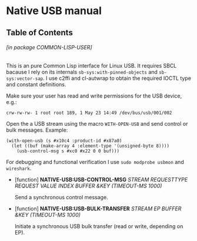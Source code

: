 <a id='x-28NATIVE-USB-3A-40NATIVE-USB-MANUAL-20MGL-PAX-3ASECTION-29'></a>

# Native USB manual

## Table of Contents


###### \[in package COMMON-LISP-USER\]
This is an pure Common Lisp interface for Linux USB. It requires SBCL bacause I rely on its internals `sb-sys:with-pinned-objects` and `sb-sys:vector-sap`. I use c2ffi and cl-autwrap to obtain the required IOCTL type and constant definitions.

Make sure your user has read and write permissions for the USB device,
e.g.:

```
crw-rw-rw- 1 root root 189, 1 May 23 14:49 /dev/bus/usb/001/002
```

Open the a USB stream using the macro `WITH-OPEN-USB` and send control
or bulk messages. Example: 

```common-lisp
(with-open-usb (s #x10c4 :product-id #x87a0)
  (let ((buf (make-array 4 :element-type '(unsigned-byte 8))))
    (usb-control-msg s #xc0 #x22 0 0 buf)))
```

For debugging and functional verification I use `sudo modprobe usbmon` and `wireshark`.

<a id='x-28NATIVE-USB-3AUSB-CONTROL-MSG-20FUNCTION-29'></a>

- [function] **NATIVE-USB:USB-CONTROL-MSG** *STREAM REQUESTTYPE REQUEST VALUE INDEX BUFFER &KEY (TIMEOUT-MS 1000)*

    Send a synchronous control message.

<a id='x-28NATIVE-USB-3AUSB-BULK-TRANSFER-20FUNCTION-29'></a>

- [function] **NATIVE-USB:USB-BULK-TRANSFER** *STREAM EP BUFFER &KEY (TIMEOUT-MS 1000)*

    Initiate a synchronous USB bulk transfer (read or write, depending on EP).
